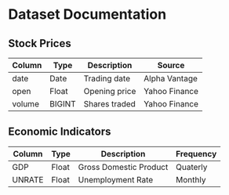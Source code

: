 # Dataset Documentation

## Stock Prices
| Column | Type   | Description   | Source       |
|--------|--------|---------------|--------------|
| date   | Date   | Trading date  | Alpha Vantage|
| open   | Float  | Opening price | Yahoo Finance|
| volume | BIGINT | Shares traded | Yahoo Finance|


## Economic Indicators
| Column | Type  | Description            | Frequency |
|--------|-------|------------------------|-----------|
| GDP    | Float | Gross Domestic Product | Quaterly  |
|UNRATE  | Float | Unemployment Rate      | Monthly   |